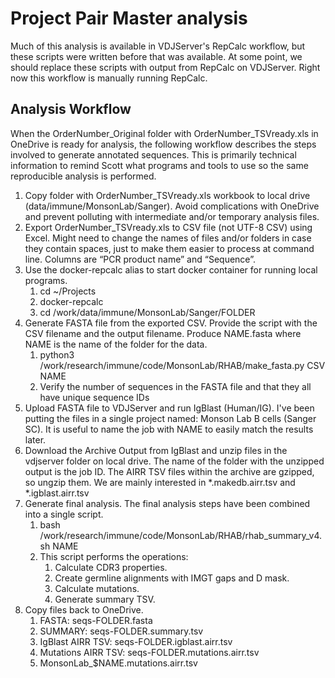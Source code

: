 # Project Pair Master analysis

Much of this analysis is available in VDJServer's RepCalc workflow, but these
scripts were written before that was available. At some point, we should replace
these scripts with output from RepCalc on VDJServer. Right now this workflow is
manually running RepCalc.

## Analysis Workflow

When the OrderNumber_Original folder with OrderNumber_TSVready.xls in OneDrive is ready for analysis, the following workflow describes the steps involved to generate annotated sequences. This is primarily technical information to remind Scott what programs and tools to use so the same reproducible analysis is performed.

1. Copy folder with OrderNumber_TSVready.xls workbook to local drive (data/immune/MonsonLab/Sanger). Avoid complications with OneDrive and prevent polluting with intermediate and/or temporary analysis files.
2. Export OrderNumber_TSVready.xls to CSV file (not UTF-8 CSV) using Excel. Might need to change the names of files and/or folders in case they contain spaces, just to make them easier to process at command line. Columns are “PCR product name” and “Sequence”.
3. Use the docker-repcalc alias to start docker container for running local programs.
   1. cd ~/Projects
   2. docker-repcalc
   3. cd /work/data/immune/MonsonLab/Sanger/FOLDER
4. Generate FASTA file from the exported CSV. Provide the script with the CSV filename and the output filename. Produce NAME.fasta where NAME is the name of the folder for the data.
   1. python3 /work/research/immune/code/MonsonLab/RHAB/make_fasta.py CSV NAME
   2. Verify the number of sequences in the FASTA file and that they all have unique sequence IDs
5. Upload FASTA file to VDJServer and run IgBlast (Human/IG). I've been putting the files in a single project named: Monson Lab B cells (Sanger SC). It is useful to name the job with NAME to easily match the results later.
6. Download the Archive Output from IgBlast and unzip files in the vdjserver folder on local drive. The name of the folder with the unzipped output is the job ID. The AIRR TSV files within the archive are gzipped, so ungzip them. We are mainly interested in *.makedb.airr.tsv and *.igblast.airr.tsv
7. Generate final analysis. The final analysis steps have been combined into a single script.
   1. bash /work/research/immune/code/MonsonLab/RHAB/rhab_summary_v4.sh NAME
   2. This script performs the operations:
      1. Calculate CDR3 properties.
      2. Create germline alignments with IMGT gaps and D mask.
      3. Calculate mutations.
      4. Generate summary TSV.
8. Copy files back to OneDrive.
   1. FASTA: seqs-FOLDER.fasta
   2. SUMMARY: seqs-FOLDER.summary.tsv
   3. IgBlast AIRR TSV: seqs-FOLDER.igblast.airr.tsv
   4. Mutations AIRR TSV: seqs-FOLDER.mutations.airr.tsv
   5. MonsonLab_$NAME.mutations.airr.tsv

